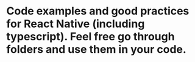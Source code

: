 # Code examples and good practices for React Native (including typescript). Feel free go through folders and use them in your code.